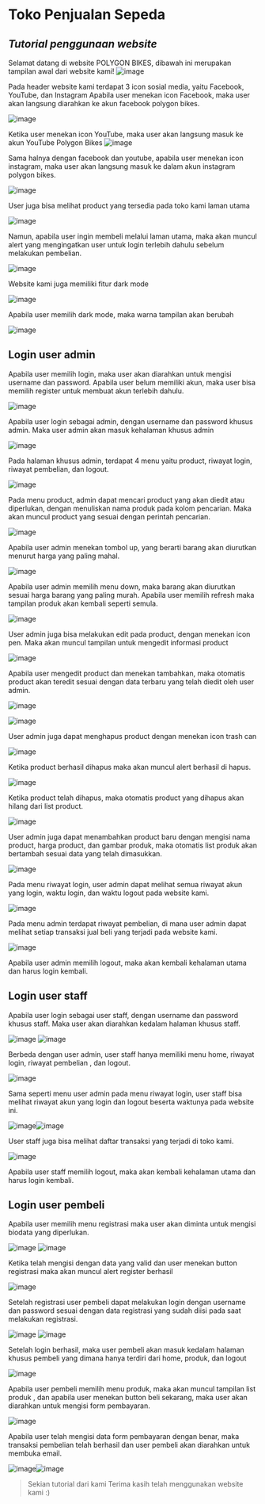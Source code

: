 # Toko Penjualan Sepeda
## _Tutorial penggunaan website_

Selamat datang di website POLYGON BIKES, dibawah ini merupakan tampilan awal dari website kami!
![image](https://github.com/B2-KELOMPOK-3/project-akhir-web/assets/120227492/ba399952-c2a6-4193-8b24-66338a6be392)

Pada header website kami terdapat 3 icon sosial media, yaitu Facebook, YouTube, dan Instagram
Apabila user menekan icon Facebook, maka user akan langsung diarahkan ke akun facebook polygon bikes.

![image](https://github.com/B2-KELOMPOK-3/project-akhir-web/assets/120227492/c60fb4f3-e025-45de-8740-2a5ba9257862)

Ketika user menekan icon YouTube, maka user akan langsung masuk ke akun YouTube Polygon Bikes
![image](https://github.com/B2-KELOMPOK-3/project-akhir-web/assets/120227492/e72571e7-e473-4a72-9712-52834f9e75b3)

Sama halnya dengan facebook dan youtube, apabila user menekan icon instagram, maka user akan langsung masuk ke dalam akun instagram polygon bikes.

![image](https://github.com/B2-KELOMPOK-3/project-akhir-web/assets/120227492/78a03934-2abc-4a19-98fd-59fa465d6deb)

User juga bisa melihat product yang tersedia pada toko kami laman utama

![image](https://github.com/B2-KELOMPOK-3/project-akhir-web/assets/120227492/bc874cee-184f-47ff-b1ba-6aa3c3a235ca)

Namun, apabila user ingin membeli melalui laman utama, maka akan muncul alert yang mengingatkan user untuk login terlebih dahulu sebelum melakukan pembelian.

![image](https://github.com/B2-KELOMPOK-3/project-akhir-web/assets/120227492/e5831396-354d-4ada-a13f-a563fcf7fdc4)

Website kami juga memiliki fitur dark mode

![image](https://github.com/B2-KELOMPOK-3/project-akhir-web/assets/120227492/8d3d29df-f8ba-4841-a7f1-8b0075a3fde7)

Apabila user memilih dark mode, maka warna tampilan akan berubah

![image](https://github.com/B2-KELOMPOK-3/project-akhir-web/assets/120227492/52f093a3-4b54-4fbb-bbde-d5d1e466899d)

## Login user admin
Apabila user memilih login, maka user akan diarahkan untuk mengisi username dan password. Apabila user belum memiliki akun, maka user bisa memilih register untuk membuat akun terlebih dahulu.

![image](https://github.com/B2-KELOMPOK-3/project-akhir-web/assets/120227492/991f0523-9282-46f1-bd27-c6e8c4b86927)

Apabila user login sebagai admin, dengan username dan password khusus admin. Maka user admin akan masuk kehalaman khusus admin

![image](https://github.com/B2-KELOMPOK-3/project-akhir-web/assets/120227492/1ce40556-39da-4915-a0e5-a7f95fdd50fe)

Pada halaman khusus admin, terdapat 4 menu yaitu product, riwayat login, riwayat pembelian, dan logout.

![image](https://github.com/B2-KELOMPOK-3/project-akhir-web/assets/120227492/a079aadc-dd69-441d-b837-d860d71779e5)

Pada menu product, admin dapat mencari product yang akan diedit atau diperlukan, dengan menuliskan nama produk pada kolom pencarian. Maka akan muncul product yang sesuai dengan perintah pencarian.

![image](https://github.com/B2-KELOMPOK-3/project-akhir-web/assets/120227492/94525f93-eaa5-437b-8f6b-8f9d783b81b0)

Apabila user admin menekan tombol up, yang berarti barang akan diurutkan menurut harga yang paling mahal.

![image](https://github.com/B2-KELOMPOK-3/project-akhir-web/assets/120227492/dd9eb9a0-a762-471e-800f-df6d6171dee1)

Apabila user admin memilih menu down, maka barang akan diurutkan sesuai harga barang yang paling murah. Apabila user memilih refresh maka tampilan produk akan kembali seperti semula.

![image](https://github.com/B2-KELOMPOK-3/project-akhir-web/assets/120227492/2cc1ac32-5fb0-4c1b-8196-1d303409e1ea)

User admin juga bisa melakukan edit pada product, dengan menekan icon pen. Maka akan muncul tampilan untuk mengedit informasi product

![image](https://github.com/B2-KELOMPOK-3/project-akhir-web/assets/120227492/5a61214c-2b07-40c3-a764-7e269a8cf263)

Apabila user mengedit product dan menekan tambahkan, maka otomatis product akan teredit sesuai dengan data terbaru yang telah diedit oleh user admin.

![image](https://github.com/B2-KELOMPOK-3/project-akhir-web/assets/120227492/ad1a33ac-180c-4d97-9d37-e1d881569c21)

![image](https://github.com/B2-KELOMPOK-3/project-akhir-web/assets/120227492/de4dba42-4d8b-4093-813c-3ae4ae5a9969)

User admin juga dapat menghapus product dengan menekan icon trash can 

![image](https://github.com/B2-KELOMPOK-3/project-akhir-web/assets/120227492/2d1a76b8-fac2-4996-86bf-d7112b859c34)

Ketika product berhasil dihapus maka akan muncul alert berhasil di hapus. 

![image](https://github.com/B2-KELOMPOK-3/project-akhir-web/assets/120227492/2b2df11e-844e-4d19-b274-a9f5a6be846c)

Ketika product telah dihapus, maka otomatis product yang dihapus akan hilang dari list product.

![image](https://github.com/B2-KELOMPOK-3/project-akhir-web/assets/120227492/2bd14fdd-a1f6-4921-a6f2-b185279cd600)

User admin juga dapat menambahkan product baru dengan mengisi nama product, harga product, dan gambar produk, maka otomatis list produk akan bertambah sesuai data yang telah dimasukkan.

![image](https://github.com/B2-KELOMPOK-3/project-akhir-web/assets/120227492/6d2eca03-ac0c-4a1f-860b-0b0f33f412c4)

Pada menu riwayat login, user admin dapat melihat semua riwayat akun yang login, waktu login, dan waktu logout pada website kami.

![image](https://github.com/B2-KELOMPOK-3/project-akhir-web/assets/120227492/5b241e0a-64b5-4789-a4dc-8ecbc00de4b7)

Pada menu admin terdapat riwayat pembelian, di mana user admin dapat melihat setiap transaksi jual beli yang terjadi pada website kami.

 ![image](https://github.com/B2-KELOMPOK-3/project-akhir-web/assets/120227492/227f235a-a498-4dd1-b08e-cb17f9b4bc6a)
 
Apabila user admin memilih logout, maka akan kembali kehalaman utama dan harus login kembali.

## Login user staff
Apabila user login sebagai user staff, dengan username dan password khusus staff. Maka user akan diarahkan kedalam halaman khusus staff.

![image](https://github.com/B2-KELOMPOK-3/project-akhir-web/assets/120227492/7534ae17-b75c-4d7f-8b2a-bdc2beb536ab)
![image](https://github.com/B2-KELOMPOK-3/project-akhir-web/assets/120227492/ac444392-fe15-4f2d-8e5b-452f81523bc3)

Berbeda dengan user admin, user staff hanya memiliki menu home, riwayat login, riwayat pembelian , dan logout.

![image](https://github.com/B2-KELOMPOK-3/project-akhir-web/assets/120227492/ad4b9342-36aa-47d0-ba75-7f28f7bd9d29)

Sama seperti menu user admin pada menu riwayat login, user staff bisa melihat riwayat akun yang login dan logout beserta waktunya pada website ini.

![image](https://github.com/B2-KELOMPOK-3/project-akhir-web/assets/120227492/6c917a53-df47-4877-8341-28689003f377)![image](https://github.com/B2-KELOMPOK-3/project-akhir-web/assets/120227492/506e0414-b155-4bfe-b109-af1dce3c760d)

User staff juga bisa melihat daftar transaksi yang terjadi di toko kami. 

![image](https://github.com/B2-KELOMPOK-3/project-akhir-web/assets/120227492/82d7014f-92f1-474f-b5e3-3e5aca1a2bcd)

Apabila user staff memilih logout, maka akan kembali kehalaman utama dan harus login kembali.

## Login user pembeli

Apabila user memilih menu registrasi maka user akan diminta untuk mengisi biodata yang diperlukan.

![image](https://github.com/B2-KELOMPOK-3/project-akhir-web/assets/120227492/74b89ba4-5cde-4204-8edd-c73a821b7310)
![image](https://github.com/B2-KELOMPOK-3/project-akhir-web/assets/120227492/272b802c-a758-4825-8418-bdf87a8a56de)

Ketika telah mengisi dengan data yang valid dan user menekan button registrasi maka akan muncul alert register berhasil

![image](https://github.com/B2-KELOMPOK-3/project-akhir-web/assets/120227492/39bab0eb-b2f3-4256-90eb-f286b5355e44)

Setelah registrasi user pembeli dapat melakukan login dengan username dan password sesuai dengan data registrasi yang sudah diisi pada saat melakukan registrasi.

![image](https://github.com/B2-KELOMPOK-3/project-akhir-web/assets/120227492/a784ff65-f208-4435-a4a6-0bc5f883566e)
![image](https://github.com/B2-KELOMPOK-3/project-akhir-web/assets/120227492/c2e9b71c-ec6d-4a9c-bc1d-b0c2890c7a10)

Setelah login berhasil, maka user pembeli akan masuk kedalam halaman khusus pembeli yang dimana hanya terdiri dari home, produk, dan logout

![image](https://github.com/B2-KELOMPOK-3/project-akhir-web/assets/120227492/750496b4-5de5-482c-8d70-5ef9dba1bae9)

Apabila user pembeli memilih menu produk, maka akan muncul tampilan list produk , dan apabila user menekan button beli sekarang, maka user akan diarahkan untuk mengisi form pembayaran.

![image](https://github.com/B2-KELOMPOK-3/project-akhir-web/assets/120227492/7fd11a84-f9ab-4685-bfb7-bdb1e0dd93aa)

Apabila user telah mengisi data form pembayaran dengan benar, maka transaksi pembelian telah berhasil dan user pembeli akan diarahkan untuk membuka email.

![image](https://github.com/B2-KELOMPOK-3/project-akhir-web/assets/120227492/ddf62b59-a1e9-4134-98e5-1d8c3ef96d83)![image](https://github.com/B2-KELOMPOK-3/project-akhir-web/assets/120227492/1f71928c-ccbe-49ad-b762-d5b6a544b526)


> Sekian tutorial dari kami
> Terima kasih telah menggunakan website kami :)


